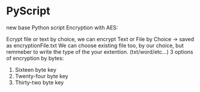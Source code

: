 # PyScript
new base Python script 
Encryption with AES:

Ecrypt file or text by choice, we can encrypt Text or File by Choice -> saved as encryptionFile.txt
We can choose existing file too, by our choice, but remmeber to write the type of the your extention. (txt/word/etc...) 
3 options of encryption by bytes: 
  1. Sixteen byte key
  2. Twenty-four byte key
  3. Thirty-two byte key
